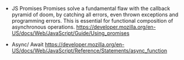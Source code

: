 

* JS Promises
Promises solve a fundamental flaw with the callback pyramid of doom, by catching all errors, even thrown exceptions and programming errors. This is essential for functional composition of asynchronous operations.
https://developer.mozilla.org/en-US/docs/Web/JavaScript/Guide/Using_promises

* Async/ Await
https://developer.mozilla.org/en-US/docs/Web/JavaScript/Reference/Statements/async_function